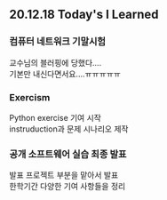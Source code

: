 ## 20.12.18 Today's I Learned

### 컴퓨터 네트워크 기말시험
교수님의 블러핑에 당했다....   
기본만 내신다면서요....ㅠㅠㅠㅠㅠ  

### Exercism
Python exercise 기여 시작  
instruduction과 문제 시나리오 제작

### 공개 소프트웨어 실습 최종 발표
발표 프로젝트 부분을 맡아서 발표  
한학기간 다양한 기여 사항들을 정리